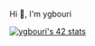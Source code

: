 Hi 👋, I'm ygbouri 



[![ygbouri's 42 stats](https://badge.mediaplus.ma/binary/ygbouri)](https://github.com/oakoudad/badge42)
